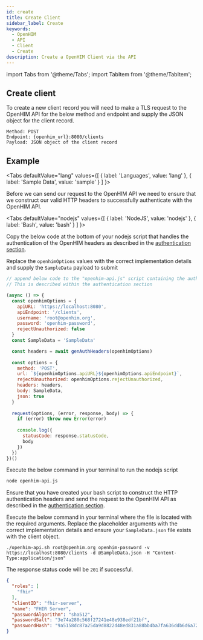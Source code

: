 ```yaml
---
id: create
title: Create Client
sidebar_label: Create
keywords:
  - OpenHIM
  - API
  - Client
  - Create
description: Create a OpenHIM Client via the API
---
```


import Tabs from '@theme/Tabs';
import TabItem from '@theme/TabItem';

## Create client

To create a new client record you will need to make a TLS request to the OpenHIM API for the below method and endpoint and supply the JSON object for the client record.


```curl
Method: POST
Endpoint: {openhim_url}:8080/clients
Payload: JSON object of the client record
```

## Example

<Tabs
  defaultValue="lang"
  values={[
    { label: 'Languages', value: 'lang' },
    { label: 'Sample Data', value: 'sample' }
  ]
}>
<TabItem value="lang">

  Before we can send our request to the OpenHIM API we need to ensure that we construct our valid HTTP headers to successfully authenticate with the OpenHIM API. 

  <Tabs
    defaultValue="nodejs"
    values={[
      { label: 'NodeJS', value: 'nodejs' },
      { label: 'Bash', value: 'bash' }
    ]
  }>
  <TabItem value="nodejs">

  Copy the below code at the bottom of your nodejs script that handles the authentication of the OpenHIM headers as described in the [authentication section](../introduction/authentication.md). 

  Replace the `openhimOptions` values with the correct implementation details and supply the `SampleData` payload to submit

  ```javascript
  // append below code to the "openhim-api.js" script containing the authentication methods. 
  // This is described within the authentication section

  (async () => {
    const openhimOptions = {
      apiURL: 'https://localhost:8080',
      apiEndpoint: '/clients',
      username: 'root@openhim.org',
      password: 'openhim-password',
      rejectUnauthorized: false
    }
    const SampleData = 'SampleData'

    const headers = await genAuthHeaders(openhimOptions)
    
    const options = { 
      method: 'POST',
      url: `${openhimOptions.apiURL}${openhimOptions.apiEndpoint}`,
      rejectUnauthorized: openhimOptions.rejectUnauthorized,
      headers: headers,
      body: SampleData,
      json: true
    }
    
    request(options, (error, response, body) => {
      if (error) throw new Error(error)
    
      console.log({
        statusCode: response.statusCode,
        body
      })
    })
  })()
  ```

  Execute the below command in your terminal to run the nodejs script

  ```bash
  node openhim-api.js
  ```

  </TabItem>
  <TabItem value="bash">

  Ensure that you have created your bash script to construct the HTTP authentication headers and send the request to the OpenHIM API as described in the [authentication section](../introduction/authentication.md). 

  Execute the below command in your terminal where the file is located with the required arguments. Replace the placeholder arguments with the correct implementation details and ensure your `SampleData.json` file exists with the client object.

  ```curl
  ./openhim-api.sh root@openhim.org openhim-password -v https://localhost:8080/clients -d @SampleData.json -H "Content-Type:application/json"
  ```

  </TabItem>
  </Tabs>

  The response status code will be `201` if successful.

</TabItem>
<TabItem value="sample">

  ```json
  {
    "roles": [
      "fhir"
    ],
    "clientID": "fhir-server",
    "name": "FHIR Server",
    "passwordAlgorithm": "sha512",
    "passwordSalt": "3e74a280c568f27241e48e938edf21bf",
    "passwordHash": "9a5158dc87a25da9d8822d48ed831a88bb4ba7fa636ddb6d6a725f73688546052cb7f2c355758e4839f9416e6cc0e37e1e3070f597af2836d39768a5ecc050db"
  }
  ```  

</TabItem>
</Tabs>

